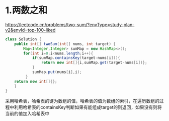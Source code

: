 # 1.两数之和

https://leetcode.cn/problems/two-sum/?envType=study-plan-v2&envId=top-100-liked

```java
class Solution {
    public int[] twoSum(int[] nums, int target) {
        Map<Integer,Integer> sumMap = new HashMap<>();
        for(int i=0;i<nums.length;i++){
            if(sumMap.containsKey(target-nums[i])){
                return new int[]{i,sumMap.get(target-nums[i])};
            }
            sumMap.put(nums[i],i); 
         }
    return new int[]{};
    }
}
```

采用哈希表，哈希表的键为数组的值，哈希表的值为数组的索引，在遍历数组的过程中利用哈希表的containsKey判断如果有能组成target的则返回，如果没有则将当前的值加入哈希表中